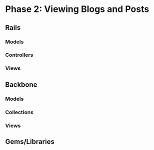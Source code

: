 # Phase 2: Viewing Blogs and Posts

## Rails
### Models

### Controllers

### Views

## Backbone
### Models

### Collections

### Views

## Gems/Libraries

